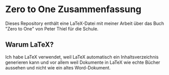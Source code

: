 # Zero to One Zusammenfassung

Dieses Repository enthält eine LaTeX-Datei mit meiner Arbeit über das Buch "Zero to One" von Peter Thiel für die Schule.

## Warum LaTeX?

Ich habe LaTeX verwendet, weil LaTeX automatisch ein Inhaltsverzeichnis generieren kann und vor allem weil Dokumente in LaTeX wie echte Bücher aussehen und nicht wie ein altes Word-Dokument.

